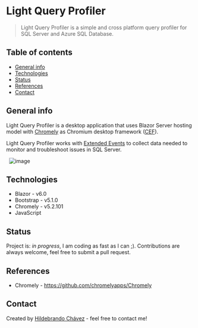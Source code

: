 # Light Query Profiler
> Light Query Profiler is a simple and cross platform query profiler for SQL Server and Azure SQL Database.

## Table of contents
* [General info](#general-info)
* [Technologies](#technologies)
* [Status](#status)
* [References](#inspiration)
* [Contact](#contact)

## General info
Light Query Profiler is a desktop application that uses Blazor Server hosting model with [Chromely](https://github.com/chromelyapps/Chromely) as Chromium desktop framework ([CEF](https://bitbucket.org/chromiumembedded/cef)).

Light Query Profiler works with [Extended Events](https://docs.microsoft.com/en-us/sql/relational-databases/extended-events/quick-start-extended-events-in-sql-server?view=sql-server-ver16) to collect data needed to monitor and troubleshoot issues in SQL Server.

&nbsp;
![image](https://user-images.githubusercontent.com/32686301/190280331-63ca6bb7-c07d-4c12-94c9-582ea36d26c4.png)
&nbsp;

## Technologies
* Blazor      -  v6.0
* Bootstrap   -  v5.1.0
* Chromely    -  v5.2.101
* JavaScript  


## Status
Project is: _in progress_, I am coding as fast as I can ;). Contributions are always welcome, feel free to submit a pull request.

## References
* Chromely - https://github.com/chromelyapps/Chromely

## Contact
Created by [Hildebrando Chávez](mailto:brandochn@gmail.com) - feel free to contact me!

